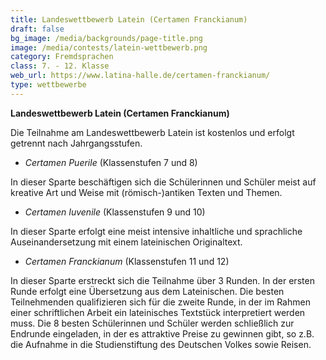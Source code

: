 ```yaml
---
title: Landeswettbewerb Latein (Certamen Franckianum)
draft: false
bg_image: /media/backgrounds/page-title.png
image: /media/contests/latein-wettbewerb.png
category: Fremdsprachen
class: 7. - 12. Klasse
web_url: https://www.latina-halle.de/certamen-franckianum/
type: wettbewerbe
---
```

**Landeswettbewerb Latein (Certamen Franckianum)**

Die Teilnahme am Landeswettbewerb Latein ist kostenlos und erfolgt getrennt nach Jahrgangsstufen.

* *Certamen Puerile* (Klassenstufen 7 und 8)

In dieser Sparte beschäftigen sich die Schülerinnen und Schüler meist auf kreative Art und Weise mit (römisch-)antiken Texten und Themen.

* *Certamen Iuvenile* (Klassenstufen 9 und 10)

In dieser Sparte erfolgt eine meist intensive inhaltliche und sprachliche Auseinandersetzung mit einem lateinischen Originaltext.

* *Certamen Franckianum* (Klassenstufen 11 und 12)

In dieser Sparte erstreckt sich die Teilnahme über 3 Runden. In der ersten Runde erfolgt eine Übersetzung aus dem Lateinischen. Die besten Teilnehmenden qualifizieren sich für die zweite Runde, in der im Rahmen einer schriftlichen Arbeit ein lateinisches Textstück interpretiert werden muss. Die 8 besten Schülerinnen und Schüler werden schließlich zur Endrunde eingeladen, in der es attraktive Preise zu gewinnen gibt, so z.B. die Aufnahme in die Studienstiftung des Deutschen Volkes sowie Reisen.
